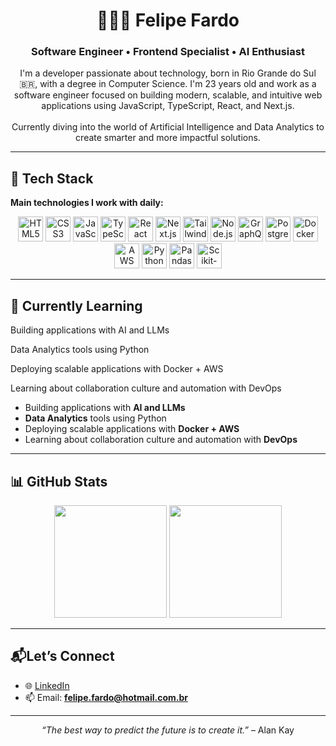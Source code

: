 <h1 align="center">👨🏻‍💻 Felipe Fardo</h1>
<h3 align="center">Software Engineer • Frontend Specialist • AI Enthusiast</h3>
<p align="center"> I'm a developer passionate about technology, born in Rio Grande do Sul 🇧🇷, with a degree in Computer Science. I'm 23 years old and work as a software engineer focused on building modern, scalable, and intuitive web applications using JavaScript, TypeScript, React, and Next.js. <br/><br/> Currently diving into the world of Artificial Intelligence and Data Analytics to create smarter and more impactful solutions. </p>

---

## 🚀 Tech Stack

**Main technologies I work with daily:**

<div align="center">
  <img title="HTML5" alt="HTML5" src="https://cdn.jsdelivr.net/gh/devicons/devicon@latest/icons/html5/html5-original.svg" width="40" />
  <img title="CSS3" alt="CSS3" src="https://cdn.jsdelivr.net/gh/devicons/devicon@latest/icons/css3/css3-original.svg" width="40" />
  <img title="JavaScript" alt="JavaScript" src="https://cdn.jsdelivr.net/gh/devicons/devicon@latest/icons/javascript/javascript-original.svg" width="40" />
  <img title="TypeScript" alt="TypeScript" src="https://cdn.jsdelivr.net/gh/devicons/devicon@latest/icons/typescript/typescript-original.svg" width="40" />
  <img title="React" alt="React" src="https://cdn.jsdelivr.net/gh/devicons/devicon@latest/icons/react/react-original.svg" width="40" />
  <img title="Next.js" alt="Next.js" src="https://cdn.jsdelivr.net/gh/devicons/devicon@latest/icons/nextjs/nextjs-original.svg" width="40" />
  <img title="Tailwind CSS" alt="Tailwind CSS" src="https://cdn.jsdelivr.net/gh/devicons/devicon@latest/icons/tailwindcss/tailwindcss-original.svg" width="40" />
  <img title="Node.js" alt="Node.js" src="https://cdn.jsdelivr.net/gh/devicons/devicon@latest/icons/nodejs/nodejs-original.svg" width="40" />
  <img title="GraphQL" alt="GraphQL" src="https://cdn.jsdelivr.net/gh/devicons/devicon@latest/icons/graphql/graphql-plain.svg" width="40" />
  <img title="PostgreSQL" alt="PostgreSQL" src="https://cdn.jsdelivr.net/gh/devicons/devicon@latest/icons/postgresql/postgresql-original.svg" width="40" />
  <img title="Docker" alt="Docker" src="https://cdn.jsdelivr.net/gh/devicons/devicon@latest/icons/docker/docker-original.svg" width="40" />
  <img title="AWS" alt="AWS" src="https://cdn.jsdelivr.net/gh/devicons/devicon@latest/icons/amazonwebservices/amazonwebservices-original-wordmark.svg" width="40" />
  <img title="Python" alt="Python" src="https://cdn.jsdelivr.net/gh/devicons/devicon@latest/icons/python/python-original.svg" width="40" />
  <img title="Pandas" alt="Pandas" src="https://cdn.jsdelivr.net/gh/devicons/devicon@latest/icons/pandas/pandas-original.svg" width="40" />
  <img title="Scikit-learn" alt="Scikit-learn" src="https://cdn.jsdelivr.net/gh/devicons/devicon@latest/icons/scikitlearn/scikitlearn-original.svg" width="40" />
</div>

---

## 🧠 Currently Learning

Building applications with AI and LLMs

Data Analytics tools using Python

Deploying scalable applications with Docker + AWS

Learning about collaboration culture and automation with DevOps

- Building applications with **AI and LLMs**
- **Data Analytics** tools using Python
- Deploying scalable applications with **Docker + AWS**
- Learning about collaboration culture and automation with **DevOps**
---


## 📊 GitHub Stats

<div align="center">
  <img height="180em" src="https://github-readme-stats.vercel.app/api?username=felipefardo&show_icons=true&theme=tokyonight&include_all_commits=true&count_private=true" />
  <img height="180em" src="https://github-readme-stats.vercel.app/api/top-langs/?username=felipefardo&layout=compact&theme=tokyonight&langs_count=10" />
</div>

---

## 📬Let’s Connect
- 🌐 [LinkedIn](https://www.linkedin.com/in/felipefardo)
- 📫 Email: **felipe.fardo@hotmail.com.br**

---

<p align="center"> <i>“The best way to predict the future is to create it.”</i> – Alan Kay </p>

